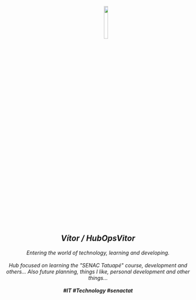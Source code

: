 <div align="center">
   &nbsp;&nbsp;&nbsp;&nbsp;&nbsp;&nbsp;&nbsp;&nbsp;&nbsp;&nbsp;&nbsp;<img src="https://i.pinimg.com/originals/72/4d/00/724d000192751e2e29771c57b43f05d3.png" width="15%">
  <i><h2>Vítor / HubOpsVitor</h2></i>
  <i>Entering the world of technology, learning and developing.</i><br><br>
  <i>Hub focused on learning the "SENAC Tatuapé" course, development and others...
Also future planning, things I like, personal development and other things...<br><br>
  <i><b>#IT #Technology #senactat</b></i>
</div>
